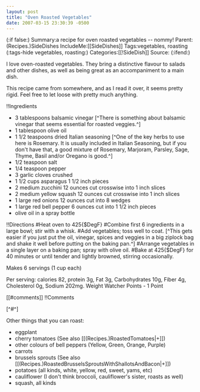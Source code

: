 ```yaml
---
layout: post
title: "Oven Roasted Vegetables"
date: 2007-03-15 23:30:39 -0500
---
```

(:if false:)
Summary:a recipe for oven roasted vegetables -- nommy!
Parent:(Recipes.)SideDishes
IncludeMe:[[SideDishes]]
Tags:vegetables, roasting
(:tags-hide vegetables, roasting:)
Categories:[[!SideDish]]
Source:
(:ifend:)



I love oven-roasted vegetables. They bring a distinctive flavour to salads and other dishes, as well as being great as an accompaniment to a main dish. 

This recipe came from somewhere, and as I read it over, it seems pretty rigid. Feel free to let loose with pretty much anything.

!!Ingredients

* 3 tablespoons balsamic vinegar [^There is something about balsamic vinegar that seems essential for roasted veggies.^]
* 1 tablespoon olive oil
* 1 1/2 teaspoons dried Italian seasoning [^One of the key herbs to use here is Rosemary. It is usually included in Italian Seasoning, but if you don't have that, a good mixture of Rosemary, Marjoram, Parsley, Sage, Thyme, Basil and/or Oregano is good.^]
* 1/2 teaspoon salt
* 1/4 teaspoon pepper
* 3 garlic cloves crushed
* 1 1/2 cups asparagus 1 1/2 inch pieces
* 2 medium zucchini 12 ounces  cut crosswise into 1 inch slices
* 2 medium yellow squash 12 ounces cut crosswise into 1 inch slices
* 1 large red onions 12 ounces cut into 8 wedges
* 1 large red bell pepper 6 ounces cut into 1 1/2 inch pieces
* olive oil in a spray bottle

!!Directions
#Heat oven to 425{$DegF}
#Combine first 6 ingredients in a large bowl; stir with a whisk. 
#Add vegetables; toss well to coat. [^This gets easier if you just put the oil, vinegar, spices and veggies in a big ziplock bag and shake it well before putting on the baking pan.^]
#Arrange vegetables in a single layer on a baking pan; spray with olive oil. 
#Bake at 425{$DegF} for 40 minutes or until tender and lightly browned, stirring occasionally. 

Makes 6 servings (1 cup each)

Per serving:
calories 82, protein 3g, Fat 3g, Carbohydrates 10g, Fiber 4g, Cholesterol 0g, Sodium 202mg. Weight Watcher Points - 1 Point


[[#comments]]
!!Comments

[^#^]

Other things that you can roast:

* eggplant
* cherry tomatoes (See also [[(Recipes.)RoastedTomatoes|+]])
* other colours of bell peppers (Yellow, Green, Orange, Purple)
* carrots
* brussels sprouts (See also [[(Recipes.)RoastedBrusselsSproutsWithShallotsAndBacon|+]])
* potatoes (all kinds, white, yellow, red, sweet, yams, etc)
* cauliflower (I don't think broccoli, cauliflower's sister, roasts as well)
* squash, all kinds





